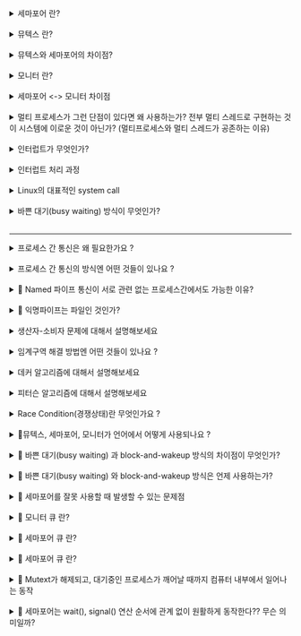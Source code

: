 <details>
<summary> 세마포어 란? </summary>
<div markdown="1">


- 임계 구역 문제를 해결하기 위한 방법 중 하나

- 언제 사용? 여러 개의 공유 자원을 획득하고, 반납하는 연산을 할 때

- 구성요소: 세마포어, P연산, V연산

  - 세마포어: 사용 가능한 자원의 개수를 나타낸다.
  - P연산: 사용 가능한 자원이 있으면(세마포어 값이 0보다 크면) 자원을 1개 감소시키고, 임계구역으로 진입한다.   
    만일 사용 가능한 자원이 없다면, 세마포어 큐에서 대기한다.
  - V연산: 자원을 반납한다.(세마포어 값을 1 증가시킨다.) 만일 임계 구역을 진입하기 위해 대기 중인 프로세스를 깨운다. 

    - 세마포어가 block-and-wakeup 방식으로 구현된 경우: 임계구역을 사용중인 프로세스가 작업을 마치면 다음 프로세스에게, 임계구역을 사용하라는 동기화 신호를 보낸다. 

  ```
  Semaphore(n); // n은 공유 가능한 자원의 수
  P() // 잠금 : 임계구역이 사용중임을 표시 : 감소 연산 
  
  // critical section
  
  V() // 잠금 해제 : 임계구역이 비었음을 표시 : 증가 연산
  ```

- 세마포어를 사용하기 위해서는 시스템에서 test-and-set이 분리되지 않고 한번에 실행되어야 한다.

- 단점: 프로그래머가 실수하여 임계 구역이 보호되지 않을 수 있다.

</div>
</details>

<br/>

<details>
<summary> 뮤텍스 란? </summary>
<div markdown="1">


- 언제 사용? 임계 구역에 락을 걸고, 풀어서 여러 프로세스/스레드를 상호배제할 때 사용한다.
  </div>
  </details>

<br/>

<details>
<summary> 뮤텍스와 세마포어의 차이점? </summary>
<div markdown="1">


- 세마포어 <-> 뮤텍스 비교표
  ![세마포어 vs 뮤텍스](./%08%EC%84%B8%EB%A7%88%ED%8F%AC%EC%96%B4vs%EB%AE%A4%ED%85%8D%EC%8A%A4.jpg)




1. 세마포어는 신호(sinal) 체계를 갖는다.  
   뮤텍스는 잠금(locking) 체계를 갖는다.
   - 세마포어 값은 wait(), signal()을 통해 수정된다.
   - 뮤텍스 객체는 locked, unlocked 상태가 존재한다.

  <br/>

1. 세마포어는 integer 변수이다.   
   뮤텍스는 객체이다.


- 세마포어: 임개구역에 세마포어 최대 값으로 지정된 개수만큼 프로세스/스레드가 진입할 수 있다.
- 뮤텍스: 임계 구역에 오직 하나의 프로세스/스레드만 진입할 수 있다.

<br/>

- 세마포어: 세마포어는 뮤텍스와 달리 해제(Unlock)의 주체가 획득(Lock)과 같지 않아도 된다. 어떤 프로세스가 세마포어의 값을 감소시켜도 다른 프로세스가 풀어줄 수 있다.


<br/>

- 세마포어: 값이 운영체제, 커널에 저장된다.
  - 세마포어는 integer 변수이다. 숫자 놀이(증감 연산)를 통해 동기화한다.
  - 세마포어는 뮤텍스가 될 수 있다. (이진 세마포어)

- 뮤텍스: 
  - 프로세스가 값을 관리한다.
  - lock, unlock 상태를 갖는다. 
  - key(lock 객체, 오브젝트 키)를 이용하여 동기화 한다.
  - 뮤텍스는 세마포어가 될 수 없다.
    - 이유: 신호체계가 존재하지 않기 때문이다.
  - spin lock을 한다?


<br/>

- 세마포어 뮤텍스 차이점 표: https://www.guru99.com/mutex-vs-semaphore.html#4

- 상세 내용 출처: https://afteracademy.com/blog/difference-between-mutex-and-semaphore-in-operating-system

- 출처:  https://velog.io/@codemcd/운영체제OS-9.-프로세스-동기화-2
- 출처: https://velog.io/@logandev/%EC%84%B8%EB%A7%88%ED%8F%AC%EC%96%B4%EC%99%80-%EB%AE%A4%ED%85%8D%EC%8A%A4-%EC%B0%A8%EC%9D%B4

- 출처: https://velog.io/@youngminss/OS-%ED%94%84%EB%A1%9C%EC%84%B8%EC%8A%A4-%EB%8F%99%EA%B8%B0%ED%99%942

- Mutex 동작방식 출처: https://www.geeksforgeeks.org/mutex-lock-for-linux-thread-synchronization/

- 출처: https://seokbeomkim.github.io/posts/locks-in-the-kernel-2/

</div>
</details>

<br/>

<details>
<summary> 모니터 란? </summary>
<div markdown="1">


- 모니터란 일종의 세마포어에 대한 캡슐화, 인터페이스, 시스템 콜 과 비슷한 개념이다.
  - 보호할 자원을 임계구역으로 숨기고 임계 구역에서 작업할 수 있는 인터페이스만 제공하여 자원을 보호한다.
- P()와 V() 연산을 잘못 사용할 수 있다는 세마포어의 단점을 보완한 방법이다.
- P()와 V() 연산을 프로세스가 직접하지 않게 하기 위해, 프로세스가 모니터에게 작업 요청 및 응답을 받아 임계구역 작업을 처리한다.

- 순서
  - 공용 자원에 접근하려는 프로세스는 직접 P연산/V연산을 사용하지 않고, 모니터에 작업을 요청한다.
  - 모니터는 요청받은 작업을 모니터 큐에 저장한 후, 순서대로 처리하고 그 결과를 프로세스에 알려준다.

- 모니터에는 한번에 하나의 프로세스/스레드만 접근할 수 있다.

</div>
</details>

<br/>

<details>
<summary> 세마포어 <-> 모니터 차이점  </summary>
<div markdown="1">


1. 세마포어의 wake-up(signal()) signal은 저장되지만, 모니터는 저장 되지 않는다.

2. 세마포어는 wait(), singal()의 호출 순서에 관계 없이 동일하게 동작한다. 모니터는 호출 순서에 따라 동작이 다르다.

출처: https://lass.cs.umass.edu/~shenoy/courses/fall16/lectures/Lec09.pdf

</div>

</details>

<br/>

<details>
<summary>멀티 프로세스가 그런 단점이 있다면 왜 사용하는가? 전부 멀티 스레드로 구현하는 것이 시스템에 이로운 것이 아닌가? (멀티프로세스와 멀티 스레드가 공존하는 이유) </summary>
<div markdown="1">


- 여러개의 프로세스를 쓰는게 CPU 자원을 효율적으로 사용할 수 있다. (CPU를 놀지 않게 한다.)
  - 한 프로세스에서 시스템 콜이 발생했을 때, IO 작업이 진행되는 동안 더이상 CPU를 가지고 다른 작업을 수행할 일이 없는 경우에 다른 프로세스가 CPU를 사용할 수 있도록 하는 것이 효율적이다.
    CPU가 놀지 않도록 만들고, 사용자에게 빠르게 일처리를 제공해주기 위한 것이다.
- 안정성, 보안성 측면에서, 멀티 스레드 방식보다 더 우수하다.  

</div>
</details>

<br/>

<details>
<summary>인터럽트가 무엇인가? </summary>
<div markdown="1">


- 프로그램 실행하는 중 system call, IO 작업과 같은 이벤트 발생 시
  → 현재 실행중인 작업 중단
  → 발생한 이벤트 처리
  → 실행중이던 작업으로 복귀하는 것

- 넓은 의미의 Interrupt

  1. Interrupt (하드웨어 인터럽트)

     - 하드웨어가 발생시킨 인터럽트
     - ex) 타이머 인터럽트, IO 컨트롤러 인터럽트

  2. Trap (소프트웨어 인터럽트)

     - = 사용자 프로그램이 발생시킨 인터럽트
     - 발생하는 경우

     1. Exception = 프로그램이 오류 일으킨 경우
        (0으로 나누는 경우, 명령어를 잘못 사용한 경우, 오버플로우)
     1. System Call = 프로그램이 운영체제에게 서비스 요청to 커널 함수를 호출하는 경우
        (소프트웨어 실행 중에 다른 프로세스를 실행시키면 시분할 처리를 위해 자원 할당 동작이 수행된다.)

</div>
</details>
<br/>

<details>
<summary>인터럽트 처리 과정 </summary>
<div markdown="1">


1. 인터럽트 발생
2. 현재 CPU의 레지스터 셋, program counter를 PCB에 저장 후 cpu 제어권 인터럽트 처리 루틴에 넘어감

- 저장하는 이유: 인터럽트 처리 후에 진행하던 작업을 재개하기 위해서

</div>
</details>
<br/>

<details>
<summary>Linux의 대표적인 system call </summary>
<div markdown="1">


## Linux의 대표적인 시스템 콜

fork(), exec(), wait(): 프로세스 생성 및 제어와 관련된 시스템 콜

fork(), exe(): 프로세스 생성 관련

wait(): 해당 프로세스가 생성한 자식 프로세스가 끝날 때까지 기다리는 명령어

### **Fork**

> 새로운 Process를 생성할 때 사용

현재 프로세스를 그대로 복사하여 생성

자식 프로세스와의 실행을 이후에 구분하는 방법: fork() 반환 값

부모 프로세스 fork 반환값: 자식 프로세스의 PID

child 프로세스의 fork 반환 값: 0

실패시 : 음수 

## exec

자식 프로세스를 부모 프로세스와 다른 프로그램으로 만들고 싶을 때 사용

프로세스의 주소공간 중 code 영역에 새로운 프로그램의 코드를 가져와서 덮어씌운다.

씌운 이후, 데이터 영억, 힙 영역, 다른 메모리 영역이 초기화 됨

새로운 코드가 실행된다. = exec() 이후의 코드 부분은 실행되지 않는다.


## Wait

자식 프로세스가 모두 종료될때까지 대기하도록 한다.

</div>
</details>

<br/>

<details>
<summary> 바쁜 대기(busy waiting) 방식이 무엇인가? </summary>
<div markdown="1">


- 임계 구역에 진입하기 위해 프로세스/스레드가 대기할 때 while 문을 돌면서 대기하는 것

</div>
</details>

<br/>

---

<details>
<summary>프로세스 간 통신은 왜 필요한가요 ?</summary>
<div markdown="1">

- 프로세스는 데이터를 주고 받으며 협업하기 위해서 프로세스간 통신이 필요하다.
- 특정 작업을 병렬 처리를 하여, 빠른 실행을 하기 위해 여러 프로세스를 사용할 때, 프로세스간 통신이 필요하다. IPC(Inter-Process Communication) 
- 인터넷 통신을 위해선, 결국 여러 컴퓨터 간의 프로세스 통신이 필요하다.  RPC (Remote procedure call)
  > RPCs are a form of inter-process communication (IPC)
    - [reference](https://en.wikipedia.org/wiki/Remote_procedure_call)
</dib>

</div>
</details>

<br/>

<details>
<summary>프로세스 간 통신의 방식엔 어떤 것들이 있나요 ?</summary>
<div markdown="1">


- 전역 변수 
- 파일
- 익명 파이프
- Named 파이프
- 소켓 
- 원격 프로시저 호출


1. 전역 변수 
   - 전송자가 전역변수에 데이터를 쓰면, 수신자가 전역변수에서 데이터를 읽어간다.
   - 운영체제의 지원 없이 사용 가능
   - 단방향 통신
   - 단방향 통신인 이유: 전역 변수 1개를 이용하여 두 프로세스가 동시에 데이터를 전송할 경우, 두 데이터 중 하나는 사라지기 때문이다.
   - 직접적으로 관련있는 프로세스간에 주로 사용  
      ex) 부모 프로세스와 자식 프로세스 (fork()와 관련)
      부모 프로세스가 선언한 전역 변수를 이용해 자식 프로세스와 통신할 수 있다.
   - 운영체제가 동기화를 제공하지 않는다.   
   = 바쁜 대기를 돌면서, 전역변수에 값이 들어왔는지 매번 체크해야 한다.

2. 파일
  - 전송자가 파일에 데이터를 쓰면, 수신자가 그 데이터를 읽어가는 방식으로 통신한다.
  - 운영체제의 지원없이 사용 가능
  - 단방향 통신
  - 운영체제가 동기화를 제공하지 않는다.  
  = 부모 프로세스가 wait()함수를 호출하여, 자식 프로세스의 작업이 끝날 때까지 대기하는 방식으로 동기화한다.


2. 익명 파이프
  - 단방향 통신
  - 운영체제에서 동기화를 지원한다. -> 바쁜대기를 하지 않아도 된다. 
  = 수신자 프로세스가 파이프에 읽기 연산을 수행했을 때, 송신자 프로세스가 아직 파이프에 쓰기 연산을 하지 않았다면 수신자 프로세스는 대기 상태가된다. 이후, 송신자 프로세스가 파이프에 데이터를 쓰는 순간 대기상태에서 풀린다.
  - 부모 프로세스와 자식 프로세스와 같이 서로 관련있는 프로세스간에만 사용
    - PIPE도 특수한 파일이다.
      - 파이프는 운영체제에서 임시로 생성되는 파일이고, 접근 가능한 방법은 File Descriptor(파일 디스크립터) 를 공유하는 방법만이 존재합니다.
      - [reference](https://blog.naver.com/akj61300/80130589983)

    - 부모 자식간 file descriptor가 공유된다. 
      > The child process shall have its own copy of the parent's file descriptors. Each of the child's file descriptors shall refer to the same open file description with the corresponding file descriptor of the parent.
      - [reference](https://pubs.opengroup.org/onlinepubs/9699919799/functions/fork.html#tag_16_156_08)
      - [reference](https://architectophile.tistory.com/9)

3. Named 파이프
  - 단방향 통신  
  - 서로 관련 없는 프로세스간 통신에도 사용된다.
    - 익명 파이프와의 차이점이다. 익명 파이프의 경우엔 (fork()로 인해 가질수있는 권한으로 볼 수 있는) file descriptor의 복사본을 가지고 있지 않는한 접근할 수 없기 때문이다. 부모 자식간에서만 익명 파이프를 통한 통신을 할 수 있다. 


4. 소켓 
  - 양방향 통신
  - 운영체제에서 동기화를 지원한다. -> 바쁜대기를 하지 않아도 된다.

5. 원격 프로시저 호출
  - 다른 컴퓨터에 존재하는 메서드를 호출하는 것
  - 일반적으로 소켓을 이용하여 구현한다.


</div>
</details>

<br/>

<details>
<summary> 🚧 Named 파이프 통신이 서로 관련 없는 프로세스간에서도 가능한 이유? </summary>
<div markdown="1">

- 리눅스
  - 익명 파이프 
  - Named 파이프

- 윈도우
- Pipe Server - Client 
    1. Pipe Server가 CreateNamedPipe로 파이프 인스턴스 생성하면서 파이프 이름 짓기 && Pipe Client에게 이름 제공
    2. Pipe Client는 해당 파이프 이름으로 파이프 검색 
    3. Pipe Client와 Pipe Server는 해당 파이프로 통신 
- [reference](https://docs.microsoft.com/ko-kr/windows/win32/ipc/named-pipes)

</div>
</details>

<br/>

<details>
<summary> 🚧 익명파이프는 파일인 것인가? </summary>
<div markdown="1">

- 

</div>
</details>

<br/>

<details>
<summary>생산자-소비자 문제에 대해서 설명해보세요 </summary>
<div markdown="1">
   
   1. 전역 변수 
   2. 파일
   3. 익명 파이프
   4. Named 파이프
   5. 소켓 
   6. 원격 프로시저 호출

  1. 전역 변수 
     - 전송자가 전역변수에 데이터를 쓰면, 수신자가 전역변수에서 데이터를 읽어간다.
     - 운영체제의 지원 없이 사용 가능
     - 단방향 통신
     - 단방향 통신인 이유: 전역 변수 1개를 이용하여 두 프로세스가 동시에 데이터를 전송할 경우, 두 데이터 중 하나는 사라지기 때문이다.
     - 직접적으로 관련있는 프로세스간에 주로 사용  
     ex) 부모 프로세스와 자식 프로세스   
     부모 프로세스가 선언한 전역 변수를 이용해 자식 프로세스와 통신할 수 있다.
     - 운영체제가 동기화를 제공하지 않는다.   
     = 바쁜 대기를 돌면서, 전역변수에 값이 들어왔는지 매번 체크해야 한다.

  2. 파일
    - 전송자가 파일에 데이터를 쓰면, 수신자가 그 데이터를 읽어가는 방식으로 통신한다.
    - 운영체제의 지원없이 사용 가능
    - 단방향 통신
    - 운영체제가 동기화를 제공하지 않는다.  
    = 부모 프로세스가 wait()함수를 호출하여, 자식 프로세스의 작업이 끝날 때까지 대기하는 방식으로 동기화한다.
    

  3. 익명 파이프
    - 단방향 통신
    - 운영체제에서 동기화를 지원한다. -> 바쁜대기를 하지 않아도 된다. 
    = 수신자 프로세스가 파이프에 읽기 연산을 수행했을 때, 송신자 프로세스가 아직 파이프에 쓰기 연산을 하지 않았다면 수신자 프로세스는 대기 상태가된다. 이후, 송신자 프로세스가 파이프에 데이터를 쓰는 순가 대기상태에서 풀린다.
    - 부모 프로세스와 자식 프로세스와 같이 서로 관련있는 프로세스간에만 사용

  4. Named 파이프
    - 단방향 통신  
    - 서로 관련 없는 프로세스간 통신에도 사용된다.
    
    
  5. 소켓 
    - 양방향 통신
    - 운영체제에서 동기화를 지원한다. -> 바쁜대기를 하지 않아도 된다.

  6. 원격 프로시저 호출
    - 다른 컴퓨터에 존재하는 메서드를 호출하는 것
    - 일반적으로 소켓을 이용하여 구현한다.


- 생산자 프로세스는 공유 버퍼에 물건을 생산에서 넣는 역할을 한다.
- 소비자 프로세스는 공유 버퍼에서 물건을 꺼내서 소비하는 역할을 한다.
- 버퍼가 비었는지/가득찼는지 여부를 확인하기 위해, 자원의 총량을 갖는 sum 변수를 사용한다.
- (문제점 : sum 변수 동기화) 생산자 프로세스와 소비자 프로세스가 sum 변수에 동시에 접근하기 때문에, 둘간에 동기화를 하지 않을 경우 sum 변수의 값이 잘 못되는 현상을 말한다. 

</div>
</details>

<br/>

<details>
<summary>임계구역 해결 방법엔 어떤 것들이 있나요 ? </summary>
<div markdown="1">
- 생산자 프로세스는 공유 버퍼에 물건을 생산에서 넣는 역할을 한다.
- 소비자 프로세스는 공유 버퍼에서 물건을 꺼내서 소비하는 역할을 한다.
- 버퍼가 비었는지/가득찼는지 여부를 확인하기 위해, 자원의 총량을 갖는 sum 변수를 사용한다.
- 생산자 프로세스와 소비자 프로세스가 sum 변수에 동시에 접근하기 때문에, 둘간에 동기화를 하지 않을 경우 sum 변수의 값이 잘 못되는 현상을 말한다.


- 뮤텍스
- 세마포어
- 모니터 
- 데커 알고리즘 
- 피터슨 알고리즘 

</div>
</details>

<br/>

<details>
<summary>데커 알고리즘에 대해서 설명해보세요 </summary>
<div markdown="1">
- flag와 turn이라는 변수로 임계영역에 들어갈 프로세스(혹은 스레드)를 결정하는 방식
  - flag : 누가 지금 임계 구역을 사용하는가 ?
  - turn : 다음에 누가 임계 구역을 사용하는가 ? 
- 바쁜 대기 알고리즘에 속한다. 
  - 한 프로세스가 이미 임계 영역에 있다면, 다른 프로세스는 전 프로세스가 끝나기를 기다려야 한다.  


</div>
</details>

<br/>

<details>
<summary>피터슨 알고리즘에 대해서 설명해보세요 </summary>
<div markdown="1">


- flag와 turn이라는 변수로 임계영역에 들어갈 프로세스(혹은 스레드)를 결정하는 방식
- 데커 알고리즘과 유사하지만 다른 프로세스 (혹은 스레드)에게 진입기회를 양보한다는 차이가 있다. 
- [reference](https://m.blog.naver.com/PostView.naver?isHttpsRedirect=true&blogId=ecarooce&logNo=140050543483)
</div>
</details>

<br/>

<details>
<summary>Race Condition(경쟁상태)란 무엇인가요 ?</summary>

- 2개 이상의 입력이나 명령이 동시에 발생했을때, 의도하지 않은 결과를 가져오는 경우입니다. 
- 임계구역으로 인해, 결과 값이 달라질 수 있는 상황을 의미합니다. 
- 교착상태가 발생하기 위해선 경쟁상태여야 한다. 
- 여러 프로세스가 공유 자원에 동시에 접근하여, 프로세스들의 공유 자원 접근 순서에 따라 실행 결과가 달라지는 현상이다.

</div>
</details>

<br/>

<details>
<summary>🚧뮤텍스, 세마포어, 모니터가 언어에서 어떻게 사용되나요 ?</summary>
<div markdown="1">


- Kotlin (Coroutine)

  - Mutex

    ```
      mutex.withLock {
        // critcal area
      }
    ```

  - Actor

  - Synchronized

    ```
        synchronized(this) {
        // critcal area
      }
    ```

  - SingleThreadContext

  - [reference](https://yk-coding-letter.tistory.com/m/16)

- Swift

</div>
</details>

<br/>

<details>
<summary> 🚧 바쁜 대기(busy waiting) 과 block-and-wakeup 방식의 차이점이 무엇인가? </summary>
<div markdown="1">

- 공유 자원을 사용하기 위해 프로세스가 대기할 때, CPU자원을 소모하는지 아닌지에 따라서 차이가 있다.

<br/>

</div>
</details>

<br/>



<details>
<summary> 🚧 바쁜 대기(busy waiting) 와 block-and-wakeup 방식은 언제 사용하는가?  
 </summary>
<div markdown="1">

- 바쁜 대기로 대기하는 시간이 짧고, block-and-wakeup으로 인해 프로세스의 상태 전환 비용이 더 비쌀 경우에 바쁜 대기를 사용한다. 
- 그 반대의 경우에 block-and-wakeup을 사용한다.

</div>
</details>

<br/>

<details>
<summary> 🚧 세마포어를 잘못 사용할 때 발생할 수 있는 문제점
 </summary>
<div markdown="1"> 


</div>
</details>

<br/>

<details>
<summary> 🚧 모니터 큐 란?</summary>
</details>



<br/>

<details>
<summary> 🚧 세마포어 큐 란?</summary>
</details>

<br/>


<details>
<summary> 🚧 세마포어 큐 란?</summary>
</details>

<br/>

<details>
<summary> 🚧 Mutext가 해제되고, 대기중인 프로세스가 깨어날 때까지 컴퓨터 내부에서 일어나는 동작 </summary>
</details>

<br/>

<details>
<summary> 🚧 세마포어는 wait(), signal() 연산 순서에 관계 없이 원활하게 동작한다?? 무슨 의미일까?</summary>
</details>

<br/>
